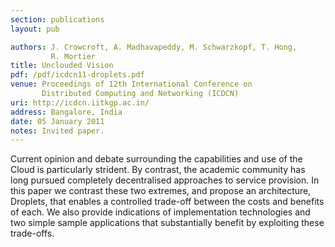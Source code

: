 ```yaml
---
section: publications
layout: pub

authors: J. Crowcroft, A. Madhavapeddy, M. Schwarzkopf, T. Hong,
         R. Mortier
title: Unclouded Vision
pdf: /pdf/icdcn11-droplets.pdf
venue: Proceedings of 12th International Conference on
       Distributed Computing and Networking (ICDCN)
uri: http://icdcn.iitkgp.ac.in/
address: Bangalore, India
date: 05 January 2011
notes: Invited paper.
---
```


Current opinion and debate surrounding the capabilities and use of the
Cloud is particularly strident. By contrast, the academic community
has long pursued completely decentralised approaches to service
provision. In this paper we contrast these two extremes, and propose
an architecture, Droplets, that enables a controlled trade-off between
the costs and benefits of each. We also provide indications of
implementation technologies and two simple sample applications that
substantially benefit by exploiting these trade-offs.
